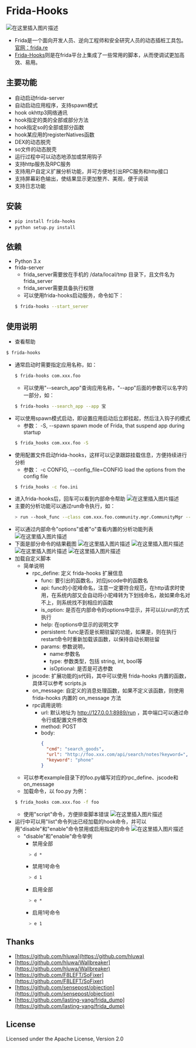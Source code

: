 Frida-Hooks
========
![在这里插入图片描述](https://github.com/softice70/frida-hooks/blob/main/pics/banner.jpg)
- Frida是一个面向开发人员、逆向工程师和安全研究人员的动态插桩工具包。[官网：frida.re](https://github.com/frida/frida)
- [Frida-Hooks](https://github.com/softice70/frida-hooks)则是在frida平台上集成了一些常用的脚本，从而使调试更加高效、易用。

主要功能
--------
- 自动启动frida-server
- 自动启动应用程序，支持spawn模式
- hook okhttp3网络通讯
- hook指定的类的全部或部分方法
- hook指定so的全部或部分函数
- hook某应用的registerNatives函数
- DEX的动态脱壳
- so文件的动态脱壳
- 运行过程中可以动态地添加或禁用钩子
- 支持http服务及RPC服务 
- 支持用户自定义扩展分析功能，并可方便地引出RPC服务和http接口 
- 支持屏幕彩色输出，使结果显示更加整齐、美观，便于阅读
- 支持日志功能


安装
------------

* `pip install frida-hooks`
* `python setup.py install`

依赖
------------
- Python 3.x 
- frida-server
  - frida_server需要放在手机的 /data/local/tmp 目录下，且文件名为 frida_server
  - frida_server需要具备执行权限
  - 可以使用frida-hooks启动服务，命令如下： 
  ```bash
  $ frida-hooks --start_server
  ```

使用说明
------------
- 查看帮助
```bash
$ frida-hooks
```
- 通常启动时需要指定应用名称，如：
  ```bash
  $ frida-hooks com.xxx.foo
  ```
  - 可以使用"--search_app"查询应用名称，"--app"后面的参数可以名字的一部分，如：
  ```bash
  $ frida-hooks --search_app --app 宝
  ```
- 可以使用spawn模式启动，即设置应用启动后立即挂起，然后注入钩子的模式
    - 参数：  -S, --spawn         spawn mode of Frida, that suspend app during startup
    ```bash
    $ frida_hooks com.xxx.foo -S
    ```
- 使用配置文件启动frida-hooks，这样可以记录跟踪挂载信息，方便持续进行分析
    - 参数：   -c CONFIG, --config_file=CONFIG         load the options from the config file
    ```bash
    $ frida_hooks -c foo.ini
    ```
- 进入frida-hooks后，回车可以看到内部命令帮助
![在这里插入图片描述](https://github.com/softice70/frida-hooks/blob/main/pics/internalhelp.jpg)
- 主要的分析功能可以通过run命令执行，如：
    ```bash
    > run --hook_func --class com.xxx.foo.community.mgr.CommunityMgr --func requestCommunitySearch
    ```
- 可以通过内部命令"options"或者"o"查看内置的分析功能列表
![在这里插入图片描述](https://github.com/softice70/frida-hooks/blob/main/pics/cmds.jpg)
- 下面是部分命令的结果截图
![在这里插入图片描述](https://github.com/softice70/frida-hooks/blob/main/pics/demo1.jpg)
![在这里插入图片描述](https://github.com/softice70/frida-hooks/blob/main/pics/demo2.jpg)
![在这里插入图片描述](https://github.com/softice70/frida-hooks/blob/main/pics/demo3.jpg)
![在这里插入图片描述](https://github.com/softice70/frida-hooks/blob/main/pics/demo4.jpg)
- 加载自定义脚本
  - 简单说明
    - rpc_define: 定义 frida-hooks 扩展信息
      - func: 要引出的函数名，对应jscode中的函数名
      - api: func的小驼峰命名，注意一定要符合规范，在http请求时使用，在系统内部又会自动将小驼峰转为下划线命名，故如果命名对不上，则系统找不到相应的函数
      - is_option: 是否在内部命令的options中显示，并可以以run的方式执行
      - help: 在options中显示的说明文字
      - persistent: func是否是长期驻留的功能，如果是，则在执行restart命令时重新加载该函数，以保持自动长期驻留
      - params: 参数说明，
        - name:参数名
        - type: 参数类型，包括 string, int, bool等
        - isOptional: 是否是可选参数
    - jscode: 扩展功能的js代码，其中可以使用 frida-hooks 内置的函数，具体可以参考 scripts.js
    - on_message: 自定义的消息处理函数，如果不定义该函数，则使用 frida-hooks 内置的 on_message 方法
    - rpc调用说明:
      - url: 默认地址为 http://127.0.0.1:8989/run ，其中端口可以通过命令行或配置文件修改
      - method: POST
      - body:
        ```json
        {
          "cmd": "search_goods",
          "url": "http://foo.xxx.com/api/search/notes?keyword=",
          "keyword": "phone"
        }
        ```
  - 可以参考example目录下的foo.py编写对应的rpc_define、jscode和on_message
  - 加载命令，以 foo.py 为例：
  ```bash
  $ frida_hooks com.xxx.foo -f foo 
  ``` 
  - 使用"script"命令，方便排查脚本错误
![在这里插入图片描述](https://github.com/softice70/frida-hooks/blob/main/pics/demo6.jpg)
- 运行中可以用"list"命令列出已经加载的hook命令，并可以用"disable"和"enable"命令禁用或启用指定的命令
![在这里插入图片描述](https://github.com/softice70/frida-hooks/blob/main/pics/demo5.jpg)
  - "disable"和"enable"命令举例
    - 禁用全部
    ```bash
      > d *
    ```
    - 禁用1号命令
    ```bash
      > d 1
    ```
    - 启用全部
    ```bash
      > e *
    ```
    - 启用1号命令
    ```bash
      > e 1
    ```
Thanks
-------
- [https://github.com/hluwa](https://github.com/hluwa)
- [https://github.com/hluwa/Wallbreaker](https://github.com/hluwa/Wallbreaker)
- [https://github.com/F8LEFT/SoFixer](https://github.com/F8LEFT/SoFixer)
- [https://github.com/sensepost/objection](https://github.com/sensepost/objection)
- [https://github.com/lasting-yang/frida_dump](https://github.com/lasting-yang/frida_dump)

License
-------
Licensed under the Apache License, Version 2.0
